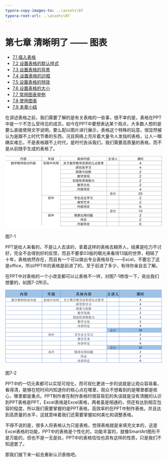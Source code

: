 ```yaml
---
typora-copy-images-to: ..\assets\07
typora-root-url: ..\assets\07
---
```


# 第七章    清晰明了 —— 图表

* [7.1  插入表格](chapter7-1.md)    
* [7.2  设置表格的默认样式](chapter7-2.md)    
* [7.3  设置表格的背景](chapter7-3.md)    
* [7.4  设置表格的边框](chapter7-4.md)
* [7.5  设置表格的特效](chapter7-5.md)
* [7.6  设置表格的大小](chapter7-6.md)
* [7.7  常用图表举例](chapter7-7.md)
* [7.8  使用图表](chapter7-8.md)
* [7.9  本章小结](chapter7-9.md)

在讲述表格之前，我们需要了解的是有关表格的一些事，很不幸的是，表格在PPT中是一个不怎么受待见的成员，如今在PPT中要想表达某个观点，大多数人想的是要么直接使用文字说明，要么配以图片进行展示，表格这个特殊的玩意，很显然被认为是跟不上时代节奏的东西，况且网络上充斥着大量令人发指的表格，让人一眼确实难忘，不是表格跟不上时代，是时代告诉我们，我们需要高质量的表格，而不是从前随手生成的表格了。

![img](../../.gitbook/assets/image001%20%285%29.png)

图7-1

PPT是给人来看的，不是让人去读的，拿着这样的表格去糊弄人，结果是吃力不讨好，完全不会得到好的反馈，而且不要拿03版的眼光来看待13版的世界，相隔了十年，表格依然存在，而且有一个可以做出专业表格存在——Excel，不要忘了这是office，所以PPT中的表格是前进了的，至于前进了多少，有待你亲自去了解。

在PPT中对表格的一个小改变都可以让表格不一样，对图7-1修改一下，突出我们想要的，如图7-2所示。

![img](../../.gitbook/assets/image002%20%284%29.png)

图7-2

PPT中的一切元素都可以实现可视化，而可视化更进一步的说就是让观众容易看，看得清，能够在短时间内知道你的核心点在哪里，观众不想看到的是哪里都是核心，哪里都是重点。PPT制作者在制作表格时很容易犯的失误就是没有清醒的认识到PPT表格是PPT，Excel表格是Excel表格，两者虽是相通的，但还有达到相互包容的程度，所以我们需要掌握的是PPT表格，高效率的在PPT中制作表格，并且达到高质量的水平，这就意味着我们还需要掌握如何美化和调整表格。

不得不说的是，很多人将表格认为只是表格，觉得表格就是来填充文本的，这是Excel表格的功能，PPT中的表格是个性化的，功能丰富的，就像SmartArt图形不是万能的，但也不是一无是处，PPT中的表格恰恰也具有这样的性质，只是我们不知道罢了。

那我们接下来一起去重新认识表格吧。

